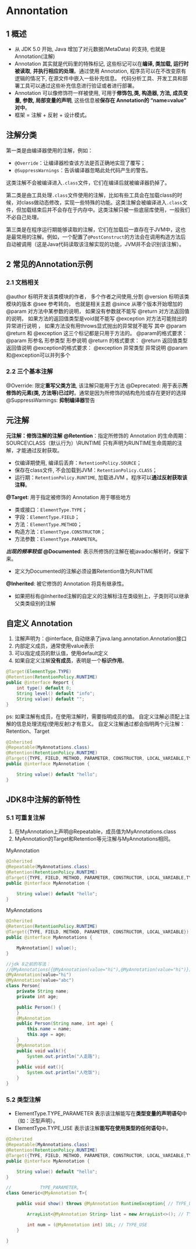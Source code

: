 # Annontation

## 1 概述  

- 从 JDK 5.0 开始, Java 增加了对元数据(MetaData) 的支持, 也就是Annotation(注解)  
- Annotation 其实就是代码里的特殊标记, 这些标记可以在**编译, 类加载, 运行时被读取**, **并执行相应的处理**。通过使用 Annotation, 程序员可以在不改变原有逻辑的情况下, 在源文件中嵌入一些补充信息。 代码分析工具、开发工具和部署工具可以通过这些补充信息进行验证或者进行部署。  
- Annotation 可以像修饰符一样被使用, 可用于**修饰包,类, 构造器, 方法, 成员变量, 参数, 局部变量的声明**, 这些信息被**保存在 Annotation的 “name=value” 对中**。  
- 框架 = 注解 + 反射 + 设计模式。  



## 注解分类

第一类是由编译器使用的注解，例如：

- `@Override`：让编译器检查该方法是否正确地实现了覆写；
- `@SuppressWarnings`：告诉编译器忽略此处代码产生的警告。

这类注解不会被编译进入`.class`文件，它们在编译后就被编译器扔掉了。

第二类是由工具处理`.class`文件使用的注解，比如有些工具会在加载class的时候，对class做动态修改，实现一些特殊的功能。这类注解会被编译进入`.class`文件，但加载结束后并不会存在于内存中。这类注解只被一些底层库使用，一般我们不必自己处理。

第三类是在程序运行期能够读取的注解，它们在加载后一直存在于JVM中，这也是最常用的注解。例如，一个配置了`@PostConstruct`的方法会在调用构造方法后自动被调用（这是Java代码读取该注解实现的功能，JVM并不会识别该注解）。



## 2 常见的Annotation示例

### 2.1 文档相关

@author 标明开发该类模块的作者， 多个作者之间使用,分割
@version 标明该类模块的版本
@see 参考转向， 也就是相关主题
@since 从哪个版本开始增加的
@param 对方法中某参数的说明， 如果没有参数就不能写
@return 对方法返回值的说明， 如果方法的返回值类型是void就不能写
@exception 对方法可能抛出的异常进行说明 ， 如果方法没有用throws显式抛出的异常就不能写
其中
	@param @return 和 @exception 这三个标记都是只用于方法的。
	@param的格式要求： @param 形参名 形参类型 形参说明
	@return 的格式要求： @return 返回值类型 返回值说明
	@exception的格式要求： @exception 异常类型 异常说明
	@param和@exception可以并列多个  

### 2.2 三个基本注解

@Override: 限定**重写父类方法**, 该注解只能用于方法
@Deprecated: 用于表示**所修饰的元素(类, 方法等)已过时**。通常是因为所修饰的结构危险或存在更好的选择
@SuppressWarnings: **抑制编译器**警告  

## 元注解

**元注解：修饰注解的注解**
**@Retention**：指定所修饰的 Annotation 的生命周期：SOURCE\CLASS（默认行为）\RUNTIME  只有声明为RUNTIME生命周期的注解，才能通过反射获取。

- 仅编译期使用, 编译后丢弃：`RetentionPolicy.SOURCE`；
- 保存在class文件, 不会加载到JVM：`RetentionPolicy.CLASS`；
- 运行期：`RetentionPolicy.RUNTIME`, 加载进JVM 。程序可以**通过反射获取该注释**。

**@Target**: 用于指定被修饰的 Annotation 用于哪些地方

- 类或接口：`ElementType.TYPE`；
- 字段：`ElementType.FIELD`；
- 方法：`ElementType.METHOD`；
- 构造方法：`ElementType.CONSTRUCTOR`；
- 方法参数：`ElementType.PARAMETER`。

*******出现的频率较低*******
**@Documented**: 表示所修饰的注解在被javadoc解析时，保留下来。

- 定义为Documented的注解必须设置Retention值为RUNTIME  

**@Inherited**: 被它修饰的 Annotation 将具有继承性。

- 如果把标有@Inherited注解的自定义的注解标注在类级别上，子类则可以继承父类类级别的注解  

## 自定义 Annotation

1. 注解声明为：@interface, 自动继承了java.lang.annotation.Annotation接口  
2. 内部定义成员，通常使用value表示
3. 可以指定成员的默认值，使用default定义
4. 如果自定义注解**没有成员**，表明是一个**标识作用**。

```java
@Target(ElementType.TYPE)
@Retention(RetentionPolicy.RUNTIME)
public @interface Report {
    int type() default 0;
    String level() default "info";
    String value() default "";
}
```

ps: 
   如果注解有成员，在使用注解时，需要指明成员的值。
   自定义注解必须配上注解的信息处理流程(使用反射)才有意义。
   自定义注解通过都会指明两个元注解：Retention、Target

```java
@Inherited
@Repeatable(MyAnnotations.class)
@Retention(RetentionPolicy.RUNTIME)
@Target({TYPE, FIELD, METHOD, PARAMETER, CONSTRUCTOR, LOCAL_VARIABLE,TYPE_PARAMETER,TYPE_USE})
public @interface MyAnnotation {

    String value() default "hello";
}
```

##

##  JDK8中注解的新特性

### 5.1 可重复注解

1. 在MyAnnotation上声明@Repeatable，成员值为MyAnnotations.class
2. MyAnnotation的Target和Retention等元注解与MyAnnotations相同。



MyAnnotation

```java
@Inherited
@Repeatable(MyAnnotations.class)
@Retention(RetentionPolicy.RUNTIME)
@Target({TYPE, FIELD, METHOD, PARAMETER, CONSTRUCTOR, LOCAL_VARIABLE,TYPE_PARAMETER,TYPE_USE})
public @interface MyAnnotation {

    String value() default "hello";
}
```

MyAnnotations

```java
@Inherited
@Retention(RetentionPolicy.RUNTIME)
@Target({TYPE, FIELD, METHOD, PARAMETER, CONSTRUCTOR, LOCAL_VARIABLE})
public @interface MyAnnotations {

    MyAnnotation[] value();
}
```

```java
//jdk 8之前的写法：
//@MyAnnotations({@MyAnnotation(value="hi"),@MyAnnotation(value="hi")})
@MyAnnotation(value="hi")
@MyAnnotation(value="abc")
class Person{
    private String name;
    private int age;

    public Person() {
    }
    @MyAnnotation
    public Person(String name, int age) {
        this.name = name;
        this.age = age;
    }
    @MyAnnotation
    public void walk(){
        System.out.println("人走路");
    }
    public void eat(){
        System.out.println("人吃饭");
    }
}
```

### 5.2 类型注解

- ElementType.TYPE_PARAMETER  表示该注解能写在**类型变量的声明语句**中（如：泛型声明）。
- ElementType.TYPE_USE  表示该注解**能写在使用类型的任何语句**中。

```java
@Inherited
@Repeatable(MyAnnotations.class)
@Retention(RetentionPolicy.RUNTIME)
@Target({TYPE, FIELD, METHOD, PARAMETER, CONSTRUCTOR, LOCAL_VARIABLE,TYPE_PARAMETER, TYPE_USE})
public @interface MyAnnotation {

    String value() default "hello";
}
```

```java
//           TYPE_PARAMETER,
class Generic<@MyAnnotation T>{

    public void show() throws @MyAnnotation RuntimeException{ // TYPE_USE

        ArrayList<@MyAnnotation String> list = new ArrayList<>(); // TYPE_USE

        int num = (@MyAnnotation int) 10L; // TYPE_USE
    }

}
```

